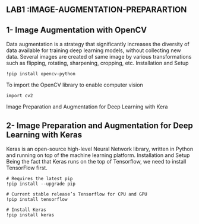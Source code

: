 ## LAB1 :IMAGE-AUGMENTATION-PREPARARTION
## 1- Image Augmentation with OpenCV
Data augmentation is a strategy that significantly increases the diversity of data available for 
training deep learning models, without collecting new data. Several images are created of same 
image by various transformations such as flipping, rotating, sharpening, cropping, etc.
Installation and Setup
```
!pip install opencv-python
```
To import the OpenCV library to enable computer vision
```
import cv2
```
 Image Preparation and Augmentation for Deep Learning with Kera

## 2- Image Preparation and Augmentation for Deep Learning with Keras
Keras is an open-source high-level Neural Network library, written in Python and running on 
top of the machine learning platform.
Installation and Setup
Being the fact that Keras runs on the top of Tensorflow, we need to install TensorFlow first.
```
# Requires the latest pip
!pip install --upgrade pip
```
```
# Current stable release’s Tensorflow for CPU and GPU
!pip install tensorflow
```
```
# Install Keras
!pip install keras
```
